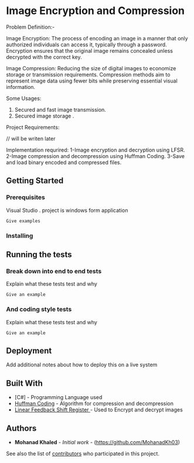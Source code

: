 # Image Encryption and Compression

Problem Definition:-

Image Encryption:
The process of encoding an image in a manner that only authorized individuals can access it, typically through a password. Encryption ensures that the original image remains concealed unless decrypted with the correct key.

Image Compression:
Reducing the size of digital images to economize storage or transmission requirements. Compression methods aim to represent image data using fewer bits while preserving essential visual information.

Some Usages:

1. Secured and fast image transmission.
2. Secured image storage .

Project Requirements:

// will be writen later 

Implementation requrired:
1-Image encryption and decryption using LFSR.
2-Image compression and decompression using Huffman Coding.
3-Save and load binary encoded and compressed files.

## Getting Started



### Prerequisites

Visual Studio .
project is windows form application

```
Give examples
```

### Installing



## Running the tests



### Break down into end to end tests

Explain what these tests test and why

```
Give an example
```

### And coding style tests

Explain what these tests test and why

```
Give an example
```

## Deployment

Add additional notes about how to deploy this on a live system

## Built With

* [C#] - Programming Language used
* [Huffman Coding](https://maven.apache.org/) - Algorithm for compression and decompression
* [Linear Feedback Shift Register ](https://rometools.github.io/rome/) - Used to Encrypt and decrypt images 

## Authors

* **Mohanad Khaled** - *Initial work* - (https://github.com/MohanadKh03)

See also the list of [contributors](https://github.com/jihadkandil2/image-encryption-compression/graphs/contributors) who participated in this project.


